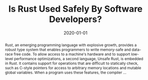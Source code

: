 ---
title: "Is Rust Used Safely By Software Developers?"
abstract: "Rust, an emerging programming language with explosive growth, provides a robust type system that enables programmers to write memory-safe and data-race free code. To allow access to a machine's hardware and to support low-level performance optimizations, a second language, Unsafe Rust, is embedded in Rust. It contains support for operations that are difficult to statically check, such as C-style pointers for access to arbitrary memory locations and mutable global variables. When a program uses these features, the compiler …"
date: 2020-01-01
venue: ""
paperurl: https://arxiv.org/abs/2007.00752
authors: "Ana Nora Evans, Bradford Campbell and Mary Lou Soffa"
awards: ""
---